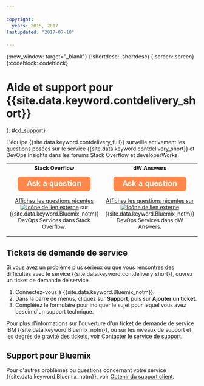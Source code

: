 ```yaml
---

copyright:
  years: 2015, 2017
lastupdated: "2017-07-18"

---
```


{:new_window: target="_blank"}
{:shortdesc: .shortdesc}
{:screen:.screen}
{:codeblock:.codeblock}


# Aide et support pour {{site.data.keyword.contdelivery_short}}    
{: #cd_support}  

L'équipe {{site.data.keyword.contdelivery_full}} surveille activement les questions posées sur le service {{site.data.keyword.contdelivery_short}} et DevOps Insights dans les forums Stack Overflow et developerWorks.   

<table>
 <td align="center">
 <strong>Stack Overflow</strong>
  <p>
   <a class="xref" href="http://stackoverflow.com/questions/ask?tags=ibm-bluemix,devops-services" target="_blank" title="(S'ouvre dans un nouvel onglet ou une nouvelle fenêtre)"><img class="image" src="images/ask-a-question.png" alt="Poser une question"/></a></p>
   <p>
    <a class="xref" href="http://stackoverflow.com/questions/tagged/devops-services" target="_blank" title="(S'ouvre dans un nouvel onglet ou une nouvelle fenêtre)">Affichez les questions récentes <img class="image" src="../../icons/launch-glyph.svg" alt="Icône de lien externe"/></a> sur {{site.data.keyword.Bluemix_notm}} DevOps Services dans Stack Overflow.</p></td>
  <td align="center">
  <strong>dW Answers</strong>
   <p>
   <a class="xref" href="https://developer.ibm.com/answers/questions/ask/?topics=devops-services,bluemix" target="_blank" title="(S'ouvre dans un nouvel onglet ou une nouvelle fenêtre)"><img class="image" src="images/ask-a-question.png" alt="Poser une question"/></a></p>
   <p>
    <a class="xref" href="https://developer.ibm.com/answers/topics/devops-services.html" target="_blank" title="(S'ouvre dans un nouvel onglet ou une nouvelle fenêtre)">Affichez les questions récentes sur <img class="image" src="../../icons/launch-glyph.svg" alt="Icône de lien externe"/></a> {{site.data.keyword.Bluemix_notm}} DevOps Services dans dW Answers.</p></td>
  </table>  


## Tickets de demande de service

Si vous avez un problème plus sérieux ou que vous rencontres des difficultés avec le service {{site.data.keyword.contdelivery_short}}, ouvrez un ticket de demande de service.    

1. Connectez-vous à {{site.data.keyword.Bluemix_notm}}.
1. Dans la barre de menus, cliquez sur **Support**, puis sur **Ajouter un ticket**.
1. Complétez le formulaire pour indiquer le sujet pour lequel vous avez besoin d'un support technique.

Pour plus d'informations sur l'ouverture d'un ticket de demande de service IBM {{site.data.keyword.Bluemix_notm}}, ou sur les niveaux de support et les degrés de gravité des tickets, voir [Contacter le service de support](https://console.bluemix.net/docs/support/index.html#contacting-support).


## Support pour Bluemix
Pour d'autres problèmes ou questions concernant votre service {{site.data.keyword.Bluemix_notm}}, voir [Obtenir du support client](https://www.{DomainName}/docs/support/index.html#getting-customer-support).
